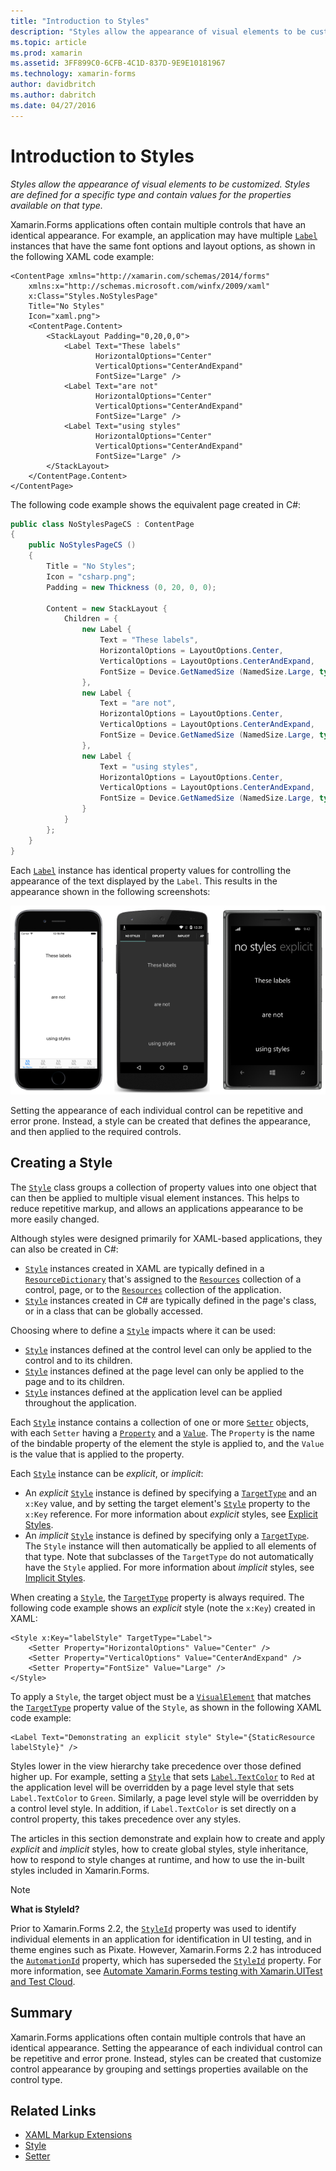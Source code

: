 ```yaml
---
title: "Introduction to Styles"
description: "Styles allow the appearance of visual elements to be customized. Styles are defined for a specific type and contain values for the properties available on that type."
ms.topic: article
ms.prod: xamarin
ms.assetid: 3FF899C0-6CFB-4C1D-837D-9E9E10181967
ms.technology: xamarin-forms
author: davidbritch
ms.author: dabritch
ms.date: 04/27/2016
---
```


# Introduction to Styles

_Styles allow the appearance of visual elements to be customized. Styles are defined for a specific type and contain values for the properties available on that type._

Xamarin.Forms applications often contain multiple controls that have an identical appearance. For example, an application may have multiple [`Label`](https://developer.xamarin.com/api/type/Xamarin.Forms.Label/) instances that have the same font options and layout options, as shown in the following XAML code example:

```xaml
<ContentPage xmlns="http://xamarin.com/schemas/2014/forms"
    xmlns:x="http://schemas.microsoft.com/winfx/2009/xaml"
	x:Class="Styles.NoStylesPage"
	Title="No Styles"
	Icon="xaml.png">
	<ContentPage.Content>
		<StackLayout Padding="0,20,0,0">
			<Label Text="These labels"
			       HorizontalOptions="Center"
				   VerticalOptions="CenterAndExpand"
				   FontSize="Large" />
			<Label Text="are not"
			       HorizontalOptions="Center"
				   VerticalOptions="CenterAndExpand"
				   FontSize="Large" />
			<Label Text="using styles"
			       HorizontalOptions="Center"
				   VerticalOptions="CenterAndExpand"
				   FontSize="Large" />
		</StackLayout>
	</ContentPage.Content>
</ContentPage>
```

The following code example shows the equivalent page created in C#:

```csharp
public class NoStylesPageCS : ContentPage
{
	public NoStylesPageCS ()
	{
		Title = "No Styles";
		Icon = "csharp.png";
		Padding = new Thickness (0, 20, 0, 0);

		Content = new StackLayout {
			Children = {
				new Label {
					Text = "These labels",
					HorizontalOptions = LayoutOptions.Center,
					VerticalOptions = LayoutOptions.CenterAndExpand,
					FontSize = Device.GetNamedSize (NamedSize.Large, typeof(Label))
				},
				new Label {
					Text = "are not",
					HorizontalOptions = LayoutOptions.Center,
					VerticalOptions = LayoutOptions.CenterAndExpand,
					FontSize = Device.GetNamedSize (NamedSize.Large, typeof(Label))
				},
				new Label {
					Text = "using styles",
					HorizontalOptions = LayoutOptions.Center,
					VerticalOptions = LayoutOptions.CenterAndExpand,
					FontSize = Device.GetNamedSize (NamedSize.Large, typeof(Label))
				}
			}
		};
	}
}
```

Each [`Label`](https://developer.xamarin.com/api/type/Xamarin.Forms.Label/) instance has identical property values for controlling the appearance of the text displayed by the `Label`. This results in the appearance shown in the following screenshots:

[![](introduction-images/no-styles.png "Label Appearance without Styles")](introduction-images/no-styles-large.png#lightbox "Label Appearance without Styles")

Setting the appearance of each individual control can be repetitive and error prone. Instead, a style can be created that defines the appearance, and then applied to the required controls.

## Creating a Style

The [`Style`](https://developer.xamarin.com/api/type/Xamarin.Forms.Style/) class groups a collection of property values into one object that can then be applied to multiple visual element instances. This helps to reduce repetitive markup, and allows an applications appearance to be more easily changed.

Although styles were designed primarily for XAML-based applications, they can also be created in C#:

- [`Style`](https://developer.xamarin.com/api/type/Xamarin.Forms.Style/) instances created in XAML are typically defined in a [`ResourceDictionary`](https://developer.xamarin.com/api/type/Xamarin.Forms.ResourceDictionary/) that's assigned to the [`Resources`](https://developer.xamarin.com/api/property/Xamarin.Forms.VisualElement.Resources/) collection of a control, page, or to the [`Resources`](https://developer.xamarin.com/api/property/Xamarin.Forms.Application.Resources/) collection of the application.
- [`Style`](https://developer.xamarin.com/api/type/Xamarin.Forms.Style/) instances created in C# are typically defined in the page's class, or in a class that can be globally accessed.

Choosing where to define a [`Style`](https://developer.xamarin.com/api/type/Xamarin.Forms.Style/) impacts where it can be used:

- [`Style`](https://developer.xamarin.com/api/type/Xamarin.Forms.Style/) instances defined at the control level can only be applied to the control and to its children.
- [`Style`](https://developer.xamarin.com/api/type/Xamarin.Forms.Style/) instances defined at the page level can only be applied to the page and to its children.
- [`Style`](https://developer.xamarin.com/api/type/Xamarin.Forms.Style/) instances defined at the application level can be applied throughout the application.

Each [`Style`](https://developer.xamarin.com/api/type/Xamarin.Forms.Style/) instance contains a collection of one or more [`Setter`](https://developer.xamarin.com/api/type/Xamarin.Forms.Setter/) objects, with each `Setter` having a [`Property`](https://developer.xamarin.com/api/property/Xamarin.Forms.Setter.Property/) and a [`Value`](https://developer.xamarin.com/api/property/Xamarin.Forms.Setter.Value/). The `Property` is the name of the bindable property of the element the style is applied to, and the `Value` is the value that is applied to the property.

Each [`Style`](https://developer.xamarin.com/api/type/Xamarin.Forms.Style/) instance can be *explicit*, or *implicit*:

- An *explicit* [`Style`](https://developer.xamarin.com/api/type/Xamarin.Forms.Style/) instance is defined by specifying a [`TargetType`](https://developer.xamarin.com/api/property/Xamarin.Forms.Style.TargetType/) and an `x:Key` value, and by setting the target element's [`Style`](https://developer.xamarin.com/api/property/Xamarin.Forms.VisualElement.Style/) property to the `x:Key` reference. For more information about *explicit* styles, see [Explicit Styles](~/xamarin-forms/user-interface/styles/explicit.md).
- An *implicit* [`Style`](https://developer.xamarin.com/api/type/Xamarin.Forms.Style/) instance is defined by specifying only a [`TargetType`](https://developer.xamarin.com/api/property/Xamarin.Forms.Style.TargetType/). The `Style` instance will then automatically be applied to all elements of that type. Note that subclasses of the `TargetType` do not automatically have the `Style` applied. For more information about *implicit* styles, see [Implicit Styles](~/xamarin-forms/user-interface/styles/implicit.md).

When creating a [`Style`](https://developer.xamarin.com/api/type/Xamarin.Forms.Style/), the [`TargetType`](https://developer.xamarin.com/api/property/Xamarin.Forms.Style.TargetType/) property is always required. The following code example shows an *explicit* style (note the `x:Key`) created in XAML:

```xaml
<Style x:Key="labelStyle" TargetType="Label">
	<Setter Property="HorizontalOptions" Value="Center" />
	<Setter Property="VerticalOptions" Value="CenterAndExpand" />
	<Setter Property="FontSize" Value="Large" />
</Style>
```

To apply a `Style`, the target object must be a [`VisualElement`](https://developer.xamarin.com/api/type/Xamarin.Forms.VisualElement/) that matches the [`TargetType`](https://developer.xamarin.com/api/property/Xamarin.Forms.Style.TargetType/) property value of the `Style`, as shown in the following XAML code example:

```xaml
<Label Text="Demonstrating an explicit style" Style="{StaticResource labelStyle}" />
```

Styles lower in the view hierarchy take precedence over those defined higher up. For example, setting a [`Style`](https://developer.xamarin.com/api/type/Xamarin.Forms.Style/) that sets [`Label.TextColor`](https://developer.xamarin.com/api/property/Xamarin.Forms.Label.TextColor/) to `Red` at the application level will be overridden by a page level style that sets `Label.TextColor` to `Green`. Similarly, a page level style will be overridden by a control level style. In addition, if `Label.TextColor` is set directly on a control property, this takes precedence over any styles.

The articles in this section demonstrate and explain how to create and apply *explicit* and *implicit* styles, how to create global styles, style inheritance, how to respond to style changes at runtime, and how to use the in-built styles included in Xamarin.Forms.

> [!NOTE]
> **What is StyleId?**
>
> Prior to Xamarin.Forms 2.2, the [`StyleId`](https://developer.xamarin.com/api/property/Xamarin.Forms.Element.StyleId/) property was used to identify individual elements in an application for identification in UI testing, and in theme engines such as Pixate. However, Xamarin.Forms 2.2 has introduced the [`AutomationId`](https://developer.xamarin.com/api/property/Xamarin.Forms.Element.AutomationId/) property, which has superseded the [`StyleId`](https://developer.xamarin.com/api/property/Xamarin.Forms.Element.StyleId/) property. For more information, see [Automate Xamarin.Forms testing with Xamarin.UITest and Test Cloud](~/xamarin-forms/deploy-test/uitest-and-test-cloud.md).

## Summary

Xamarin.Forms applications often contain multiple controls that have an identical appearance. Setting the appearance of each individual control can be repetitive and error prone. Instead, styles can be created that customize control appearance by grouping and settings properties available on the control type.


## Related Links

- [XAML Markup Extensions](~/xamarin-forms/xaml/xaml-basics/xaml-markup-extensions.md)
- [Style](https://developer.xamarin.com/api/type/Xamarin.Forms.Style/)
- [Setter](https://developer.xamarin.com/api/type/Xamarin.Forms.Setter/)
